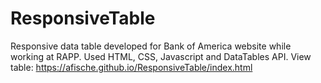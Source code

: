 # ResponsiveTable

Responsive data table developed for Bank of America website while working at RAPP. Used HTML, CSS, Javascript and DataTables API.
View table: https://afische.github.io/ResponsiveTable/index.html
